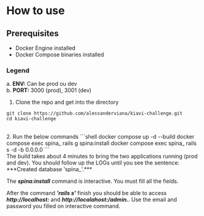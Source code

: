 # How to use

## Prerequisites
* Docker Engine installed <br/>
* Docker Compose binaries installed <br/>

### Legend
a. **ENV:** Can be prod ou dev <br/>
b. **PORT:** 3000 (prod), 3001 (dev) <br/>

1. Clone the repo and get into the directory
```shell
git clone https://github.com/alessanderviana/kiavi-challenge.git
cd kiavi-challenge
```
<br/>
2. Run the below commands
```shell
docker compose up -d --build
docker compose exec spina_<ENV> rails g spina:install
docker compose exec spina_<ENV> rails s -d -b 0.0.0.0
```
<br/>
The build takes about 4 minutes to bring the two applications running (prod and dev). You should follow up the LOGs until you see the sentence: ***Created database 'spina_<ENVIRONMENT>'.***

The ***spina:install*** command is interactive. You must fill all the fields.

After the command ***'rails s'*** finish you should be able to access ***http://localhost:<PORT>*** and ***http://localahost:<PORT>/admin.***. Use the email and password you filled on interactive command.